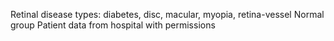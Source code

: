Retinal disease types: diabetes, disc, macular, myopia, retina-vessel
Normal group
Patient data from hospital with permissions
